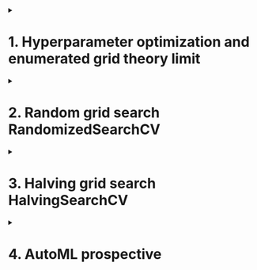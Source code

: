 <details>
<summary><h1>1. Hyperparameter optimization and enumerated grid theory limit</h1></summary>
  
Hpyerparameter optimization method mainly includes 4 categories:
  - Grid search optimization method
  - Baysian optimization method
  - Gradient-based optimization method
  - Searm optimization method (evolutionary algorithm, genetic algorithm)

Disadvantage of grid search: large amount of possible candidates

Following is a benchmark result using grid search.
```python
from sklearn.ensemble import RandomForestRegressor as RFR
from sklearn.model_selection import corss_validate, KFold, GridSearchCV

X=data.iloc[:,:-1]
y=data.iloc[:,-1]

# parameter space
param_grid_simple = {
    "criterion": ["squared_error", "poisson"],
    "n_estimators": [*range(20,100,5)],
    "max_depth": [*range(10,25,2)],
    "max_fatures": ["log2", "sqrt", 16, 32, 64, "auto"],
    "min_impurity_decrease": [*np.arange(0,5,10)]
}

reg=RFR(random_state=1412, verbose=True, n_jobs=-1)
cv=KFold(n_splits=5, shuffle=True, random_state=1412)
search=GridSearchCV(estimator=reg,
                    param_grid=param_grid_simple,
                    scoring="neg_mean_squared_error",
                    verbose=True,
                    cv=cv,
                    n_jobs=-1)

start=time.time()
search.fit(X,y)
print(time.time()-start)

search.best_estimator_
abs(search.best_score_)**0.5

ad_reg=RFR(n_estimators=85, max_depth=23, max_features=16, random_state=1412)

cv=KFold(n_splits=5, shuffle=True, random_state=1412)
result_post_adjusted=cross_validate(ad_reg,
                                    X, y,
                                    cv=cv,
                                    scoring="neg_mean_squared_error",
                                    return_train_score=True,
                                    verbose=True,
                                    n_jobs=-1
                                    )

def RMSE(cvresult,key):
  return (abs(cvresult[key])**0.5).mean()

def count_space(param):
  no_option=1
  for i in param_grid_simple:
    no_option*=len(param_grid_simple[i])
  print(no_option)

def rebuild_on_best_param(ad_reg):
  cv=KFold(n_splits=5, shuffle=True, random_state=1412)
  result_post_adjusted=cross_validated(ad_reg,
                                       X,y,
                                       cv=cv,
                                       scoring="neg_mean_squared_error",
                                       return_train_score=True,
                                       verbose=True,
                                       n_jobs=-1)
  print("Training RMSE:{:.3f}".format(RMSE(result_post_adjusted, "train_score")))
  print("Testing RMSE:{:.3f}".format(RMSE(result_post_adjusted, "test_score")))
```

</details>

<details>
<summary><h1>2. Random grid search RandomizedSearchCV</h1></summary>

## 2.1 Random grid search basic principles
Random search cross-validation is a technique that searches for the optimal hyperparameters of a model by evaluating the model's performance on random combinations of hyperparameter values. The idea is to define a set of hyperparameters and a range of values for each hyperparameter, and then randomly sample values from these ranges to create different combinations of hyperparameters. This process is repeated a specified number of times, and the best combination of hyperparameters that produces the best performance on a validation set is selected.

The random search cross-validation technique can be implemented using the RandomizedSearchCV class from the scikit-learn library in Python. The RandomizedSearchCV class takes as input a machine learning model, a distribution of hyperparameters, and a cross-validation strategy. The distribution of hyperparameters specifies how to sample values from each hyperparameter range.

Random search cross-validation (RandomizedSearchCV) is another powerful technique for optimizing the hyperparameters of a machine learning model. It works in a similar way to grid search cross-validation, but instead of searching over a predefined grid of hyperparameters, it samples them randomly from a distribution. In this blog, we will discuss the concept of random search cross-validation and provide a code example in Python.

## 2.2 Random grid search implementation
```python
from sklearn.model_selection import RandomizedSearchCV

param_grid_simple = {"citerion": ["squared_error","poisson"],
                     "n_estimators": [*range(20,100,5)],
                     "max_depth": [*range(10,25,2)],
                     "max_features": ["log2", "sqrt", 16,32,64,"auto"],
                     "min_impurity_decrease": [*np.arange(0,5,10)]
                    }

reg = RFR(random_state=1412, verbose=True, n_jobs=-1)
cv = KFold(n_split=5, shuffle=True, random_state=1412)

search = RandomizedSearchCV(estimator=reg,
                            param_distributions=param_grid_simple,
                            n_iter=800,    # sub domain is 800
                            scoring="neg_mean_squared_error",
                            verbose=True,
                            cv=cv,
                            random_state=1412,
                            n_jobs=-1)

start=time.time()
search.fit(X,y)
print(time.time()-start)

search.best_estimator_
abs(search.best_score_)**0.5

ad_reg=RFR(max_depth=24, max_features=16, min_impurity_decrease=0,
           n_estimators=85, n_jobs=-1, random_state=1412,
           verbose=True)

rebuild_on_best_param(ad_reg)   #or use refit()

```

```python
from mpl_toolkits.mplot3d import axes3d

p1,p2,MSE=axes3d.get_test_date(0.05)

len(p1) #120
len(p2) #120

import numpy as np

n=10000

unsampled=np.random.randint(0,14400,14400-n)
p1,p2,MSE=axes3d.get_test_data(0.05)

MSE=MSE.ravel()
MSE[unsampled]=np.nan
MSE=MSE.reshape((120,120))

plt.figure(dpi=300)
ax=plt.axes(projection="3d")
ax.plot_wireframe(p1,p2,MSE,rstride=2,cstride=2,linewidth=0.5)
ax.zaxis.set_tick_params(labelsize=7)
ax.xaxis.set_tick_params(labelsize=7)
ax.yaxis.set_tick_params(labelsize=7)

MSE=MSE.ravel().tolist()
MSE=[x for x in MSE if str(x) != 'nan']
print(np.min(MSE))
```

## 2.3 Random grid search theory limitation
- The sampled subspace can reflect the distribution of the global space to a certain extent, and the larger the subspace is (the more parameter combinations it contains), the closer the distribution of the subspace is to the distribution of the global space.
- When the global space itself is dense enough, a very small subspace can also obtain a distribution similar to that of the global space.
- If the global space includes the theoretical minimum value of the loss function, then a subspace that is highly similar to the distribution of the global space is likely to also include the minimum value of the loss function, or include a series of secondary minimum values very close to the minimum value.
</details>

<details>
<summary><h1>3. Halving grid search HalvingSearchCV</h1></summary>
  
To fix the problem that enumeration grid search is too slow, sklearn presents two optimization methods: one is to **adjust the search space**, and the other is to **adjust the data for each training**. The method to adjust the search space is random grid search, and the method to adjust each training data is half grid search.

Part IV: Why I Choose HalvingGridSearch? HalvingGridSearch checks a lot of boxes for me:
- Speed: The principle of ‘successive halving’ rapidly reduces the search space, making it far faster than traditional methods, particularly with large parameter sets.
- Performance: It holds its own against GridSearchCV in terms of performance and, in certain situations, even outdoes it.
- Flexibility: With adjustable options for resource allocation, it allows for greater control over the process.
```python
class sklearn.model_selection.HalvingGridSearchCV(estimator, param_grid, *, factor=3, resource='n_samples',max_resources='auto', min_resources='exhaust', aggressive_elimination=False, cv=5, scoring=None, refit=True, error_score=nan, return_train_score=True, random_state=None, n_jobs=None, verbose=0)
```
> [!TIP]
> According to sklearn, HalvingGridSearch: The search strategy starts evaluating all the candidates with a small amount of resources and iteratively selects the best candidates, using more and more resources.

## 3.1 Halving grid search procedure

HalvingSearchCV procedure:
- First, a small self-d0 is randomly sampled from the full data set without replacement, and the performance of all parameter combinations is verified on d0. According to the verification results on d0, the half of the parameter combinations with the lowest score 1/2 will be eliminated.
- Then, a subset d1 that is twice as large as d0 is sampled from the full data set without replacement, and the performance of the remaining half of the parameter combinations is verified on d1. According to the verification results on d1, the parameter combinations with the lowest 1/2 score will be eliminated.
- Then sample d2, which is twice as large as d1, from the full data set without replacement, and verify the performance of the remaining 1/4 parameter combination on d2. According to the verification results on d2, the parameter combinations with the lowest 1/2 score will be eliminated.

| Iteration  | Number of Sample Data | Number of Hyperparameter |
| ------------- | ------------- | ------------- |
| 1  | S  | C  |
| 2  | 2S  | 1/2 * C  |
| 3  | 4S  | 1/4 * C  |
| ...  |  |   |


> [!IMPORTANT]
> When **1/n * C <= 1 or nS > total sample data**, then the iteration will stop. Also, S should not be too small, and total amount data must be large enough.

> [!TIP]
> Halving grid search does not perform well on small sample data sets

## 3.2 Halving grid search implementation

```python
from sklearn.experimental import enable_halving_search_cv  
from sklearn.model_selection import HalvingGridSearchCV, GridSearchCV
from sklearn.ensemble import RandomForestClassifier
from sklearn.datasets import make_classification
import time

# Create a synthetic dataset
X, y = make_classification(n_samples=1000, n_features=20, n_informative=2, random_state=42)

# Define the model and parameter grid
model = RandomForestClassifier(random_state=42)
param_grid = {'n_estimators': [10, 50, 100, 200], 'max_depth': [None, 10, 20, 30], 'criterion': ['gini', 'entropy']}

# Set up HalvingGridSearchCV
search_halving = HalvingGridSearchCV(model, param_grid, cv=5, factor=2, resource='n_samples', min_resource=10, aggressive_elimination=True)

# Set up GridSearchCV
search_normal = GridSearchCV(model, param_grid, cv=5)

# Fit the data and measure the time for HalvingGridSearchCV
start = time.time()
search_halving.fit(X, y)
end = time.time()
print("HalvingGridSearchCV Time:", end - start)

# Fit the data and measure the time for GridSearchCV
start = time.time()
search_normal.fit(X, y)
end = time.time()
print("GridSearchCV Time:", end - start)
```

## 3.3 Halving random grid search
The search strategy starts evaluating all the candidates with a small amount of resources and iteratively selects the best candidates, using more and more resources.

The candidates are sampled at random from the parameter space and the number of sampled candidates is determined by n_candidates.
```python
class sklearn.model_selection.HalvingRandomSearchCV(estimator, param_distributions, *, n_candidates='exhaust', factor=3, resource='n_samples', max_resources='auto', min_resources='smallest', aggressive_elimination=False, cv=5, scoring=None, refit=True, error_score=nan, return_train_score=True, random_state=None, n_jobs=None, verbose=0)
```

</details>

<details>
<summary><h1>4. AutoML prospective</h1></summary>

AutoML, or automated machine learning, is the process of using automation to apply machine learning (ML) models to real-world problems. This can include every stage from starting with a raw dataset to building a machine learning model ready for deployment. AutoML can save time and resources, and often provides faster, more accurate outputs than hand-coded algorithms.

AutoML can be used for the following tasks: Classification, Regression, Forecasting, Computer vision, and NLP.

Automated machine learning, also known as AutoML, is the process of automating the end-to-end process of building machine learning models. This includes tasks such as data preprocessing, feature engineering, model selection, and hyperparameter tuning.

![Procedure](https://dataknowsall.com/hs-fs/hubfs/hyper_00.png?width=800&height=522&name=hyper_00.png)

The goal of AutoML is to make it easier for non-experts to develop machine learning models, by providing a simple, user-friendly interface for training and deploying models. This can help to democratize machine learning and make it more accessible to a wider range of people, including those with little or no experience in data science.

For data scientists and MLOps teams, AutoML can reduce manual labor and simplify routine tasks, while allowing other parts of the organization to participate in the process of creating and deploying machine learning models.

## 4.1 Top AutoML frames
- Google AI Platform (Cloud AutoML)
- Microsoft Azure AutoML
- Amazon SageMaker Autopilot
- Auto-Sklearn

'Please see more Azure AutoML [examples here](https://github.com/Azure/azureml-examples/blob/main/sdk/python/jobs/automl-standalone-jobs/automl-forecasting-task-energy-demand/automl-forecasting-task-energy-demand-advanced.ipynb).

'[Azure Machine Learning CLI and Python SDK](https://learn.microsoft.com/en-us/azure/machine-learning/how-to-configure-auto-train?view=azureml-api-2&tabs=python).

'[Azure AutoML model](https://medium.com/data-science-at-microsoft/azure-automl-quickly-build-high-quality-ml-models-3b53733da2d).


</details>
